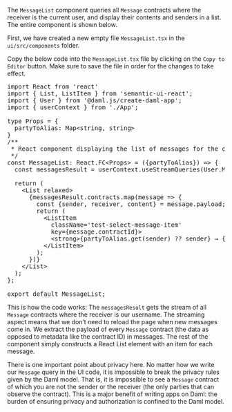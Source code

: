 The `MessageList` component queries all `Message` contracts where the receiver is the current user, and display their contents and senders in a list. The entire component is shown below.

First, we have created a new empty file `MessageList.tsx` in the `ui/src/components` folder.

Copy the below code into the `MessageList.tsx` file by clicking on the `Copy to Editor` button. Make sure to save the file in order for the changes to take effect.

<pre class="file" data-filename="ui/src/components/MessageList.tsx" data-target="append">
import React from 'react'
import { List, ListItem } from 'semantic-ui-react';
import { User } from '@daml.js/create-daml-app';
import { userContext } from './App';

type Props = {
  partyToAlias: Map&lt;string, string&gt;
}
/**
 * React component displaying the list of messages for the current user.
 */
const MessageList: React.FC&lt;Props&gt; = ({partyToAlias}) =&gt; {
  const messagesResult = userContext.useStreamQueries(User.Message);

  return (
    &lt;List relaxed&gt;
      {messagesResult.contracts.map(message =&gt; {
        const {sender, receiver, content} = message.payload;
        return (
          &lt;ListItem
            className='test-select-message-item'
            key={message.contractId}&gt;
            &lt;strong&gt;{partyToAlias.get(sender) ?? sender} &rarr; {partyToAlias.get(receiver) ?? receiver}:&lt;/strong&gt; {content}
          &lt;/ListItem&gt;
        );
      })}
    &lt;/List&gt;
  );
};

export default MessageList;
</pre>

This is how the code works: The `messagesResult` gets the stream of all `Message` contracts where the receiver is our username. The streaming aspect means that we don’t need to reload the page when new messages come in. We extract the payload of every `Message` contract (the data as opposed to metadata like the contract ID) in messages. The rest of the component simply constructs a React List element with an item for each message.

There is one important point about privacy here. No matter how we write our `Message` query in the UI code, it is impossible to break the privacy rules given by the Daml model. That is, it is impossible to see a `Message` contract of which you are not the sender or the receiver (the only parties that can observe the contract). This is a major benefit of writing apps on Daml: the burden of ensuring privacy and authorization is confined to the Daml model.
